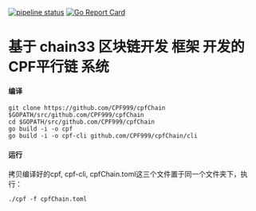 [![pipeline status](https://api.travis-ci.org/bityuan/bityuan.svg?branch=master)](https://travis-ci.org/bityuan/bityuan/)
[![Go Report Card](https://goreportcard.com/badge/github.com/bityuan/bityuan)](https://goreportcard.com/report/github.com/bityuan/bityuan)

# 基于 chain33 区块链开发 框架 开发的 CPF平行链 系统

#### 编译

```
git clone https://github.com/CPF999/cpfChain $GOPATH/src/github.com/CPF999/cpfChain
cd $GOPATH/src/github.com/CPF999/cpfChain
go build -i -o cpf
go build -i -o cpf-cli github.com/CPF999/cpfChain/cli
```

#### 运行

拷贝编译好的cpf, cpf-cli, cpfChain.toml这三个文件置于同一个文件夹下，执行：

```
./cpf -f cpfChain.toml
```


